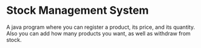 # Stock Management System

A java program where you can register a product, its price, and its quantity. Also you can add how many products you want, as well as  withdraw from stock.
